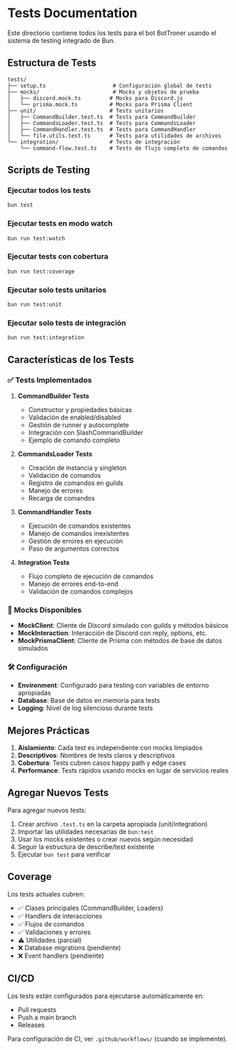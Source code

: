 # Tests Documentation

Este directorio contiene todos los tests para el bot BotTroner usando el sistema de testing integrado de Bun.

## Estructura de Tests

```
tests/
├── setup.ts                     # Configuración global de tests
├── mocks/                       # Mocks y objetos de prueba
│   ├── discord.mock.ts         # Mocks para Discord.js
│   └── prisma.mock.ts          # Mocks para Prisma Client
├── unit/                       # Tests unitarios
│   ├── CommandBuilder.test.ts  # Tests para CommandBuilder
│   ├── CommandsLoader.test.ts  # Tests para CommandsLoader 
│   ├── CommandHandler.test.ts  # Tests para CommandHandler
│   └── file.utils.test.ts      # Tests para utilidades de archivos
└── integration/                # Tests de integración
    └── command-flow.test.ts    # Tests de flujo completo de comandos
```

## Scripts de Testing

### Ejecutar todos los tests
```bash
bun test
```

### Ejecutar tests en modo watch
```bash
bun run test:watch
```

### Ejecutar tests con cobertura
```bash
bun run test:coverage
```

### Ejecutar solo tests unitarios
```bash
bun run test:unit
```

### Ejecutar solo tests de integración
```bash
bun run test:integration
```

## Características de los Tests

### ✅ Tests Implementados

1. **CommandBuilder Tests**
   - Constructor y propiedades básicas
   - Validación de enabled/disabled
   - Gestión de runner y autocomplete
   - Integración con SlashCommandBuilder
   - Ejemplo de comando completo

2. **CommandsLoader Tests**
   - Creación de instancia y singleton
   - Validación de comandos
   - Registro de comandos en guilds
   - Manejo de errores
   - Recarga de comandos

3. **CommandHandler Tests**
   - Ejecución de comandos existentes
   - Manejo de comandos inexistentes
   - Gestión de errores en ejecución
   - Paso de argumentos correctos

4. **Integration Tests**
   - Flujo completo de ejecución de comandos
   - Manejo de errores end-to-end
   - Validación de comandos complejos

### 🧪 Mocks Disponibles

- **MockClient**: Cliente de Discord simulado con guilds y métodos básicos
- **MockInteraction**: Interacción de Discord con reply, options, etc.
- **MockPrismaClient**: Cliente de Prisma con métodos de base de datos simulados

### 🛠️ Configuración

- **Environment**: Configurado para testing con variables de entorno apropiadas
- **Database**: Base de datos en memoria para tests
- **Logging**: Nivel de log silencioso durante tests

## Mejores Prácticas

1. **Aislamiento**: Cada test es independiente con mocks limpiados
2. **Descriptivos**: Nombres de tests claros y descriptivos
3. **Cobertura**: Tests cubren casos happy path y edge cases
4. **Performance**: Tests rápidos usando mocks en lugar de servicios reales

## Agregar Nuevos Tests

Para agregar nuevos tests:

1. Crear archivo `.test.ts` en la carpeta apropiada (unit/integration)
2. Importar las utilidades necesarias de `bun:test`
3. Usar los mocks existentes o crear nuevos según necesidad
4. Seguir la estructura de describe/test existente
5. Ejecutar `bun test` para verificar

## Coverage

Los tests actuales cubren:
- ✅ Clases principales (CommandBuilder, Loaders)
- ✅ Handlers de interacciones
- ✅ Flujos de comandos
- ✅ Validaciones y errores
- ⚠️ Utilidades (parcial)
- ❌ Database migrations (pendiente)
- ❌ Event handlers (pendiente)

## CI/CD

Los tests están configurados para ejecutarse automáticamente en:
- Pull requests
- Push a main branch
- Releases

Para configuración de CI, ver `.github/workflows/` (cuando se implemente).